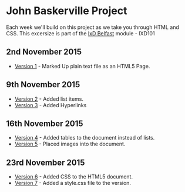 John Baskerville Project
========================

Each week we'll build on this project as we take you through HTML and CSS.  This excersize is part of the [IxD Belfast](http://ixdbelfast.org) module - IXD101

2nd November 2015
-----------------
+ [Version 1](https://NathanPatton.github.io/John-Baskerville/version-1.html) - Marked Up plain text file as an HTML5 Page.

9th November 2015
-----------------
+ [Version 2](https://NathanPatton.github.io/John-Baskerville/version-2.html) - Added list items.
+ [Version 3](https://NathanPatton.github.io/John-Baskerville/version-3.html) - Added Hyperlinks

16th November 2015
-----------------
+ [Version 4](https://NathanPatton.github.io/John-Baskerville/version-4.html) - Added tables to the document instead of lists.
+ [Version 5](https://NathanPatton.github.io/John-Baskerville/version-5.html) - Placed images into the document.

23rd November 2015
-----------------
+ [Version 6](https://NathanPatton.github.io/John-Baskerville/version-6.html) - Added CSS to the HTML5 document.
+ [Version 7](https://NathanPatton.github.io/John-Baskerville/version-7.html) - Added a style.css file to the version.